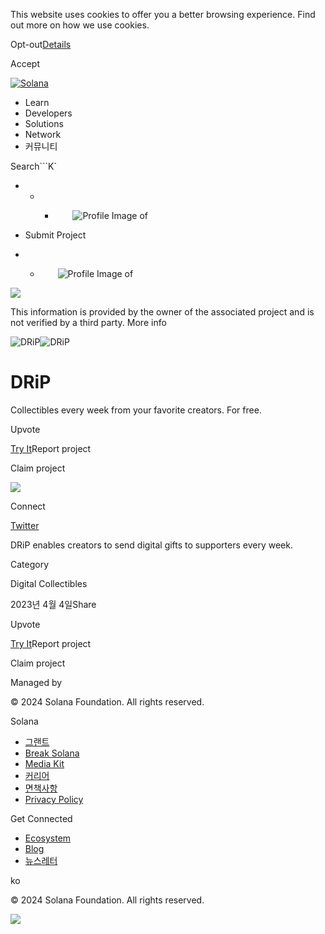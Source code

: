 This website uses cookies to offer you a better browsing experience. Find out
more on how we use cookies.

Opt-out[Details](/ko/privacy-policy#collection-of-information)

Accept

[![Solana](/_next/static/media/logotype.e4df684f.svg)](/ko)

  * Learn
  * Developers
  * Solutions
  * Network
  * 커뮤니티

Search```K`

  *   *   * ![](data:image/svg+xml,%3csvg%20xmlns=%27http://www.w3.org/2000/svg%27%20version=%271.1%27%20width=%2728%27%20height=%2728%27/%3e)![Profile Image of ](/_next/static/media/ecosystem_user.7ebb52fa.svg)

  * Submit Project
  *   * ![](data:image/svg+xml,%3csvg%20xmlns=%27http://www.w3.org/2000/svg%27%20version=%271.1%27%20width=%2728%27%20height=%2728%27/%3e)![Profile Image of ](/_next/static/media/ecosystem_user.7ebb52fa.svg)

![](/_next/image?url=%2F_next%2Fstatic%2Fmedia%2Fhero.631479cd.png&w=3840&q=75)

This information is provided by the owner of the associated project and is not
verified by a third party. More info

![DRiP](/_next/image?url=%2Fapi%2Fprojectimg%2Fcljnb7phw0002mh0fc78m2fun%3Ftype%3DLOGO&w=3840&q=75)![DRiP](/_next/image?url=%2Fapi%2Fprojectimg%2Fcljnb7phw0002mh0fc78m2fun%3Ftype%3DLOGO&w=3840&q=75)

# DRiP

Collectibles every week from your favorite creators. For free.

Upvote

[Try It](https://drip.haus/)Report project

Claim project

![](/api/projectimg/cljnb7phw0002mh0fc78m2fun?type=IMG&number=0)

Connect

[Twitter](https://twitter.com/drip_haus)

DRiP enables creators to send digital gifts to supporters every week.

Category

Digital Collectibles

2023년 4월 4일Share

Upvote

[Try It](https://drip.haus/)Report project

Claim project

Managed by

[](/ko)

[](/youtube)[](/twitter)[](/discord)[](/reddit)[](/github)[](/telegram)

© 2024 Solana Foundation. All rights reserved.

Solana

  * [그랜트](https://solana.org/grants)
  * [Break Solana](https://break.solana.com/)
  * [Media Kit](/ko/branding)
  * [커리어](https://jobs.solana.com/)
  * [면책사항](/ko/tos)
  * [Privacy Policy](/ko/privacy-policy)

Get Connected

  * [Ecosystem](/ko/ecosystem)
  * [Blog](/ko/news)
  * [뉴스레터](/ko/newsletter)

ko

© 2024 Solana Foundation. All rights reserved.

![](/api/projectimg/cljnb7phw0002mh0fc78m2fun?type=IMG&number=0)

